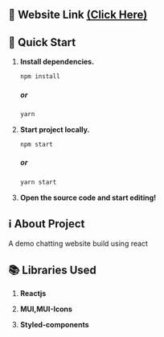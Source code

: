 ##  🔗 Website Link [(Click Here)](https://chatter-react-app.netlify.app/)


## 🚀 Quick Start

1. **Install dependencies.**

   ```bash
   npm install
   ```
   ##### or
    ```bash
   yarn 
   ```
   

1. **Start project locally.**

   ```bash
   npm start
   ```
   ##### or
    ```bash
   yarn start
   ```
1. **Open the source code and start editing!**

## ℹ️ About Project

A demo chatting  website build using react 

## 📚 Libraries Used

1. **Reactjs**
 
2. **MUI,MUI-Icons**

3. **Styled-components**



 
